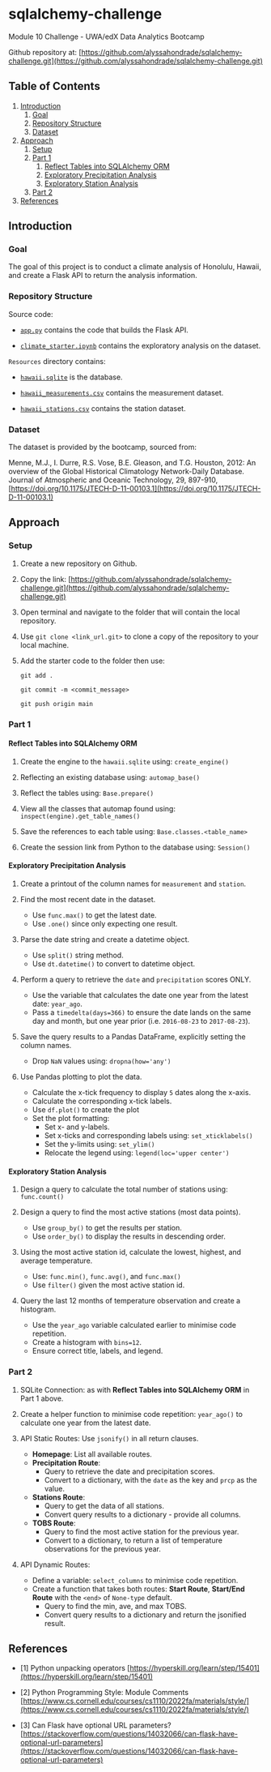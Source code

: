 # sqlalchemy-challenge
Module 10 Challenge - UWA/edX Data Analytics Bootcamp

Github repository at: [https://github.com/alyssahondrade/sqlalchemy-challenge.git](https://github.com/alyssahondrade/sqlalchemy-challenge.git)

## Table of Contents
1. [Introduction](https://github.com/alyssahondrade/sqlalchemy-challenge#introduction)
    1. [Goal](https://github.com/alyssahondrade/sqlalchemy-challenge#goal)
    2. [Repository Structure](https://github.com/alyssahondrade/sqlalchemy-challenge#repository-structure)
    3. [Dataset](https://github.com/alyssahondrade/sqlalchemy-challenge#dataset)
2. [Approach](https://github.com/alyssahondrade/sqlalchemy-challenge#approach)
    1. [Setup](https://github.com/alyssahondrade/sqlalchemy-challenge#setup)
    2. [Part 1](https://github.com/alyssahondrade/sqlalchemy-challenge#part-1)
       1. [Reflect Tables into SQLAlchemy ORM](https://github.com/alyssahondrade/sqlalchemy-challenge#reflect-tables-into-sqlalchemy-orm)
       2. [Exploratory Precipitation Analysis](https://github.com/alyssahondrade/sqlalchemy-challenge#exploratory-precipitation-analysis)
       3. [Exploratory Station Analysis](https://github.com/alyssahondrade/sqlalchemy-challenge#exploratory-station-analysis)
    3. [Part 2](https://github.com/alyssahondrade/sqlalchemy-challenge#part-2)
3. [References](https://github.com/alyssahondrade/sqlalchemy-challenge#references)

## Introduction

### Goal
The goal of this project is to conduct a climate analysis of Honolulu, Hawaii, and create a Flask API to return the analysis information.

### Repository Structure
Source code:
- [`app.py`](https://github.com/alyssahondrade/sqlalchemy-challenge/blob/main/app.py) contains the code that builds the Flask API.

- [`climate_starter.ipynb`](https://github.com/alyssahondrade/sqlalchemy-challenge/blob/main/climate_starter.ipynb) contains the exploratory analysis on the dataset.

`Resources` directory contains:
- [`hawaii.sqlite`](https://github.com/alyssahondrade/sqlalchemy-challenge/blob/main/Resources/hawaii.sqlite) is the database.

- [`hawaii_measurements.csv`](https://github.com/alyssahondrade/sqlalchemy-challenge/blob/main/Resources/hawaii_measurements.csv) contains the measurement dataset.

- [`hawaii_stations.csv`](https://github.com/alyssahondrade/sqlalchemy-challenge/blob/main/Resources/hawaii_stations.csv) contains the station dataset.

### Dataset
The dataset is provided by the bootcamp, sourced from:

Menne, M.J., I. Durre, R.S. Vose, B.E. Gleason, and T.G. Houston, 2012: An overview of the Global Historical Climatology Network-Daily Database. Journal of Atmospheric and Oceanic Technology, 29, 897-910, [https://doi.org/10.1175/JTECH-D-11-00103.1](https://doi.org/10.1175/JTECH-D-11-00103.1)

## Approach
### Setup
1. Create a new repository on Github.

2. Copy the link: [https://github.com/alyssahondrade/sqlalchemy-challenge.git](https://github.com/alyssahondrade/sqlalchemy-challenge.git)

3. Open terminal and navigate to the folder that will contain the local repository.

4. Use `git clone <link_url.git>` to clone a copy of the repository to your local machine.

5. Add the starter code to the folder then use:

    `git add .`
   
    `git commit -m <commit_message>`
   
    `git push origin main`

### Part 1
#### Reflect Tables into SQLAlchemy ORM
1. Create the engine to the `hawaii.sqlite` using: `create_engine()`

2. Reflecting an existing database using: `automap_base()`

3. Reflect the tables using: `Base.prepare()`

4. View all the classes that automap found using: `inspect(engine).get_table_names()`

5. Save the references to each table using: `Base.classes.<table_name>`

6. Create the session link from Python to the database using: `Session()`

#### Exploratory Precipitation Analysis
1. Create a printout of the column names for `measurement` and `station`.

2. Find the most recent date in the dataset.
    - Use `func.max()` to get the latest date.
    - Use `.one()` since only expecting one result.

3. Parse the date string and create a datetime object.
    - Use `split()` string method.
    - Use `dt.datetime()` to convert to datetime object.

4. Perform a query to retrieve the `date` and `precipitation` scores ONLY.
    - Use the variable that calculates the date one year from the latest date: `year_ago`.
    - Pass a `timedelta(days=366)` to ensure the date lands on the same day and month, but one year prior (i.e. `2016-08-23` to `2017-08-23`).

5. Save the query results to a Pandas DataFrame, explicitly setting the column names.
    - Drop `NaN` values using: `dropna(how='any')`

6. Use Pandas plotting to plot the data.
    - Calculate the x-tick frequency to display `5` dates along the x-axis.
    - Calculate the corresponding x-tick labels.
    - Use `df.plot()` to create the plot
    - Set the plot formatting:
        - Set x- and y-labels.
        - Set x-ticks and corresponding labels using: `set_xticklabels()`
        - Set the y-limits using: `set_ylim()`
        - Relocate the legend using: `legend(loc='upper center')`

#### Exploratory Station Analysis
1. Design a query to calculate the total number of stations using: `func.count()`

2. Design a query to find the most active stations (most data points).
    - Use `group_by()` to get the results per station.
    - Use `order_by()` to display the results in descending order.

3. Using the most active station id, calculate the lowest, highest, and average temperature.
    - Use: `func.min()`, `func.avg()`, and `func.max()`
    - Use `filter()` given the most active station id.

4. Query the last 12 months of temperature observation and create a histogram.
    - Use the `year_ago` variable calculated earlier to minimise code repetition.
    - Create a histogram with `bins=12`.
    - Ensure correct title, labels, and legend.

### Part 2
1. SQLite Connection: as with __Reflect Tables into SQLAlchemy ORM__ in Part 1 above.

2. Create a helper function to minimise code repetition: `year_ago()` to calculate one year from the latest date.

3. API Static Routes: Use `jsonify()` in all return clauses.
    - __Homepage__: List all available routes.
    - __Precipitation Route__:
        - Query to retrieve the date and precipitation scores.
        - Convert to a dictionary, with the `date` as the key and `prcp` as the value.
    - __Stations Route__:
        - Query to get the data of all stations.
        - Convert query results to a dictionary - provide all columns.
    - __TOBS Route__:
        - Query to find the most active station for the previous year.
        - Convert to a dictionary, to return a list of temperature observations for the previous year.

4. API Dynamic Routes:
    - Define a variable: `select_columns` to minimise code repetition.
    - Create a function that takes both routes: __Start Route__, __Start/End Route__ with the `<end>` of `None-type` default.
        - Query to find the min, ave, and max TOBS.
        - Convert query results to a dictionary and return the jsonified result.

## References
- [1] Python unpacking operators [https://hyperskill.org/learn/step/15401](https://hyperskill.org/learn/step/15401)

- [2] Python Programming Style: Module Comments [https://www.cs.cornell.edu/courses/cs1110/2022fa/materials/style/](https://www.cs.cornell.edu/courses/cs1110/2022fa/materials/style/)

- [3] Can Flask have optional URL parameters? [https://stackoverflow.com/questions/14032066/can-flask-have-optional-url-parameters](https://stackoverflow.com/questions/14032066/can-flask-have-optional-url-parameters)
